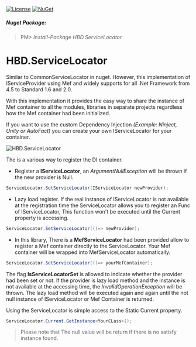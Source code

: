 [![License](https://img.shields.io/github/license/mashape/apistatus.svg)](https://opensource.org/licenses/MIT)
[![NuGet](https://img.shields.io/nuget/v/HBD.ServiceLocator.svg?maxAge=2592000)](https://www.nuget.org/packages/HBD.ServiceLocator/)

##### Nuget Package:
>PM> *Install-Package HBD.ServiceLocator*
>
# HBD.ServiceLocator
Similar to CommonServiceLocator in nuget. However, this implementation of IServiceProvider using Mef and widely supports for all .Net Framework from 4.5 to Standard 1.6 and 2.0.

With this implementation it provides the easy way to share the instance of Mef container to all the modules, libraries in separate projects regardless how the Mef container had been initialized.

If you want to use the custom Dependency Injection *(Example: Ninject, Unity or AutoFact)* you can create your own IServiceLocator for your container.

![HBD.ServiceLocator](https://raw.githubusercontent.com/baoduy/Images/master/Wordpress/HBD.ServiceLocator/HBD.ServiceLocator.png)

The is a various way to register the DI container.
- Register a **IServiceLocator**, an *ArgumentNullException* will be thrown if the new provider is Null.
```csharp
ServiceLocator.SetServiceLocator(IServiceLocator newProvider);
```

- Lazy load register. If the real instance of IServiceLocator is not available at the registration time the ServiceLocator allows you to register an Func of IServiceLocator, This function won't be executed until the Current property is accessing.
```csharp
ServiceLocator.SetServiceLocator(()=> newProvider);
```
- In this library, There is a **MefServiceLocator** had been provided allow to register a Mef container directly to the ServiceLocator. Your Mef container will be wrapped into MefServiceLocator automatically.
```csharp
ServiceLocator.SetServiceLocator(()=> yourMefContainer);
```

The flag **IsServiceLocatorSet** is allowed to indicate whether the provider had been set or not.
If the provider is lazy load method and the instance is not available at the accessing time, the *InvalidOperationException* will be thrown.
The lazy load method will be executed again and again until the not null instance of IServiceLocator or Mef Container is returned.

Using the ServiceLocator is simple access to the Static Current property.
```csharp
ServiceLocator.Current.GetInstance<YourCLass>();
```

>Please note that The null value will be return if there is no satisfy instance found.
